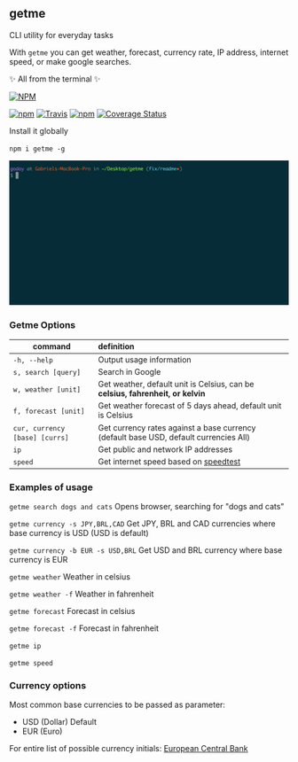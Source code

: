 ## getme
CLI utility for everyday tasks

With `getme` you can get weather, forecast, currency rate, IP address, internet speed, or make google searches. 

✨ All from the terminal ✨ 

[![NPM](https://nodei.co/npm/getme.png?downloads=true)](https://nodei.co/npm/getme/)

[![npm](https://img.shields.io/npm/v/getme.svg)](https://www.npmjs.com/package/getme)
[![Travis](https://img.shields.io/travis/gabrielgodoy/getme.svg)]()
[![npm](https://img.shields.io/npm/dm/getme.svg)]()
[![Coverage Status](https://coveralls.io/repos/github/gabrielgodoy/getme/badge.svg?branch=master)](https://coveralls.io/github/gabrielgodoy/getme?branch=master)

Install it globally 

`npm i getme -g`

![Demo](demo.gif)

### Getme Options

| command                               | definition                                                                                                      |
| --------------------------------------| :---------------------------------------------------------------------------------------------------------------|
|`-h, --help`                           | Output usage information                                                                                        |
|`s, search [query]`                    | Search in Google                                                                                                |
|`w, weather [unit]`                    | Get weather, default unit is Celsius, can be **celsius, fahrenheit, or kelvin**                                 |
|`f, forecast [unit]`                   | Get weather forecast of 5 days ahead, default unit is Celsius                                                   |
|`cur, currency [base] [currs]`         | Get currency rates against a base currency (default base USD, default currencies All)                           |
|`ip`                                   | Get public and network IP addresses                                                                             |
|`speed`                                | Get internet speed based on [speedtest](http://www.speedtest.net/)                                              |


### Examples of usage

`getme search dogs and cats` Opens browser, searching for "dogs and cats"

`getme currency -s JPY,BRL,CAD` Get JPY, BRL and CAD currencies where base currency is USD (USD is default)

`getme currency -b EUR -s USD,BRL` Get USD and BRL currency where base currency is EUR

`getme weather` Weather in celsius

`getme weather -f` Weather in fahrenheit

`getme forecast` Forecast in celsius

`getme forecast -f` Forecast in fahrenheit

`getme ip`

`getme speed`


### Currency options

Most common base currencies to be passed as parameter:
- USD (Dollar) Default
- EUR (Euro)

For entire list of possible currency initials: 
[European Central Bank](http://www.ecb.europa.eu/stats/exchange/eurofxref/html/index.en.html)
